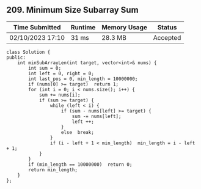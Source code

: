 ## **209. Minimum Size Subarray Sum**

| Time Submitted | Runtime | Memory Usage | Status|
| -------------- |  ------- | -------------| --|
| 02/10/2023 17:10| 31 ms | 28.3 MB | Accepted |

```
class Solution {
public:
    int minSubArrayLen(int target, vector<int>& nums) {
        int sum = 0;
        int left = 0, right = 0;
        int last_pos = 0, min_length = 10000000;
        if (nums[0] >= target)  return 1;
        for (int i = 0; i < nums.size(); i++) {
            sum += nums[i];
            if (sum >= target) {
                while (left < i) {
                    if (sum - nums[left] >= target) {
                        sum -= nums[left];
                        left ++;
                    }
                    else  break;
                }
                if (i - left + 1 < min_length)  min_length = i - left + 1;
            }
        }
        if (min_length == 10000000)  return 0;
        return min_length;
    }
};
```

